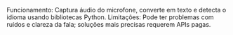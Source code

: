 Funcionamento: Captura áudio do microfone, converte em texto e detecta o idioma usando bibliotecas Python.
Limitações: Pode ter problemas com ruídos e clareza da fala; soluções mais precisas requerem APIs pagas.
